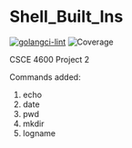 # Shell_Built_Ins

[![golangci-lint](https://github.com/SamFisher0208/Shell_Built_Ins/actions/workflows/golangci-lint.yml/badge.svg?branch=main)](https://github.com/SamFisher0208/Shell_Built_Ins/actions/workflows/golangci-lint.yml)
![Coverage](https://img.shields.io/badge/Coverage-89.1%25-brightgreen)

CSCE 4600 Project 2

Commands added:

1.  echo
2.  date
3.  pwd
4.  mkdir
5.  logname
